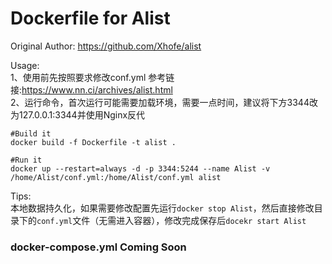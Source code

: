 # Dockerfile for Alist
Original Author: https://github.com/Xhofe/alist  

Usage:  
1、使用前先按照要求修改conf.yml  参考链接:https://www.nn.ci/archives/alist.html  
2、运行命令，首次运行可能需要加载环境，需要一点时间，建议将下方3344改为127.0.0.1:3344并使用Nginx反代  

```
#Build it
docker build -f Dockerfile -t alist .

#Run it
docker up --restart=always -d -p 3344:5244 --name Alist -v /home/Alist/conf.yml:/home/Alist/conf.yml alist

```

Tips:  
本地数据持久化，如果需要修改配置先运行`docker stop Alist`，然后直接修改目录下的`conf.yml`文件（无需进入容器），修改完成保存后`docekr start Alist`  

### docker-compose.yml Coming Soon

